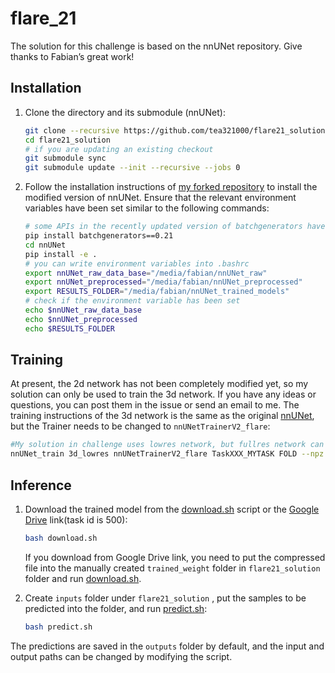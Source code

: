 # flare_21

The solution for this challenge is based on the nnUNet repository. Give thanks to Fabian’s great work!

## Installation

1. Clone the directory and its submodule (nnUNet):

    ```bash
    git clone --recursive https://github.com/tea321000/flare21_solution
    cd flare21_solution
    # if you are updating an existing checkout
    git submodule sync
    git submodule update --init --recursive --jobs 0
    ```

2. Follow the installation instructions of [my forked repository](https://github.com/tea321000/nnUNet/tree/flare_21#installation) to install the modified version of nnUNet. Ensure that the relevant environment variables have been set similar to the following commands:

    ```bash
    # some APIs in the recently updated version of batchgenerators have changed, so it is recommended to use the old version
    pip install batchgenerators==0.21
    cd nnUNet
    pip install -e .
    # you can write environment variables into .bashrc
    export nnUNet_raw_data_base="/media/fabian/nnUNet_raw"
    export nnUNet_preprocessed="/media/fabian/nnUNet_preprocessed"
    export RESULTS_FOLDER="/media/fabian/nnUNet_trained_models"
    # check if the environment variable has been set
    echo $nnUNet_raw_data_base
    echo $nnUNet_preprocessed
    echo $RESULTS_FOLDER
    ```

## Training

At present, the 2d network has not been completely modified yet, so my solution can only be used to train the 3d network. If you have any ideas or questions, you can post them in the issue or send an email to me. The training instructions of the 3d network is the same as the original [nnUNet](https://github.com/tea321000/nnUNet/tree/flare_21#3d-full-resolution-u-net), but the Trainer needs to be changed to `nnUNetTrainerV2_flare`:

```bash
#My solution in challenge uses lowres network, but fullres network can also be used
nnUNet_train 3d_lowres nnUNetTrainerV2_flare TaskXXX_MYTASK FOLD --npz
```

## Inference

1. Download the trained model from the [download.sh](https://github.com/tea321000/flare21_solution/blob/main/download.sh) script or the [Google Drive](https://drive.google.com/file/d/1YW8MsLaYUr6lhfpf_LL6kTelPiuJRhq9/view) link(task id is 500):

    ```bash
    bash download.sh
    ```

    If you download from Google Drive link, you need to put the compressed file into the manually created `trained_weight` folder in `flare21_solution` folder and run [download.sh](http://download.sh/).

2. Create `inputs` folder under `flare21_solution` , put the samples to be predicted into the folder, and run [predict.sh](http://predict.sh/):

    ```bash
    bash predict.sh
    ```

The predictions are saved in the `outputs` folder by default, and the input and output paths can be changed by modifying the script.
